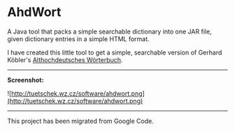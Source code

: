 AhdWort
=======

A Java tool that packs a simple searchable dictionary
into one JAR file, given dictionary entries in a simple HTML format.

I have created this little tool to get a simple, searchable version of Gerhard Köbler's [Althochdeutsches Wörterbuch](http://www.koeblergerhard.de/ahdwbhin.html).

---

**Screenshot:**

![http://tuetschek.wz.cz/software/ahdwort.png](http://tuetschek.wz.cz/software/ahdwort.png)

---
This project has been migrated from Google Code.
